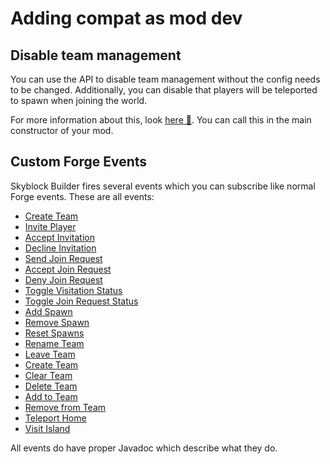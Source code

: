 # Adding compat as mod dev
## Disable team management
You can use the API to disable team management without the config needs to be changed. Additionally, you can disable
that players will be teleported to spawn when joining the world.

For more information about this, look
[here 🔗](https://github.com/MelanX/SkyblockBuilder/blob/1.20.x/src/main/java/de/melanx/skyblockbuilder/api/SkyblockBuilderAPI.java).
You can call this in the main constructor of your mod.

## Custom Forge Events
Skyblock Builder fires several events which you can subscribe like normal Forge events.
These are all events:

- [Create Team](https://github.com/MelanX/SkyblockBuilder/blob/1.20.x/src/main/java/de/melanx/skyblockbuilder/events/SkyblockCreateTeamEvent.java)
- [Invite Player](https://github.com/MelanX/SkyblockBuilder/blob/1.20.x/src/main/java/de/melanx/skyblockbuilder/events/SkyblockInvitationEvent.java#L53)
- [Accept Invitation](https://github.com/MelanX/SkyblockBuilder/blob/1.20.x/src/main/java/de/melanx/skyblockbuilder/events/SkyblockInvitationEvent.java#L74)
- [Decline Invitation](https://github.com/MelanX/SkyblockBuilder/blob/1.20.x/src/main/java/de/melanx/skyblockbuilder/events/SkyblockInvitationEvent.java#L84)
- [Send Join Request](https://github.com/MelanX/SkyblockBuilder/blob/1.20.x/src/main/java/de/melanx/skyblockbuilder/events/SkyblockJoinRequestEvent.java#L51)
- [Accept Join Request](https://github.com/MelanX/SkyblockBuilder/blob/1.20.x/src/main/java/de/melanx/skyblockbuilder/events/SkyblockJoinRequestEvent.java#L61)
- [Deny Join Request](https://github.com/MelanX/SkyblockBuilder/blob/1.20.x/src/main/java/de/melanx/skyblockbuilder/events/SkyblockJoinRequestEvent.java#L81)
- [Toggle Visitation Status](https://github.com/MelanX/SkyblockBuilder/blob/1.20.x/src/main/java/de/melanx/skyblockbuilder/events/SkyblockManageTeamEvent.java#L50)
- [Toggle Join Request Status](https://github.com/MelanX/SkyblockBuilder/blob/1.20.x/src/main/java/de/melanx/skyblockbuilder/events/SkyblockManageTeamEvent.java#L87)
- [Add Spawn](https://github.com/MelanX/SkyblockBuilder/blob/1.20.x/src/main/java/de/melanx/skyblockbuilder/events/SkyblockManageTeamEvent.java#L114)
- [Remove Spawn](https://github.com/MelanX/SkyblockBuilder/blob/1.20.x/src/main/java/de/melanx/skyblockbuilder/events/SkyblockManageTeamEvent.java#L153)
- [Reset Spawns](https://github.com/MelanX/SkyblockBuilder/blob/1.20.x/src/main/java/de/melanx/skyblockbuilder/events/SkyblockManageTeamEvent.java#L183)
- [Rename Team](https://github.com/MelanX/SkyblockBuilder/blob/1.20.x/src/main/java/de/melanx/skyblockbuilder/events/SkyblockManageTeamEvent.java#L193)
- [Leave Team](https://github.com/MelanX/SkyblockBuilder/blob/1.20.x/src/main/java/de/melanx/skyblockbuilder/events/SkyblockManageTeamEvent.java#L222)
- [Create Team](https://github.com/MelanX/SkyblockBuilder/blob/1.20.x/src/main/java/de/melanx/skyblockbuilder/events/SkyblockOpManageEvent.java#L84)
- [Clear Team](https://github.com/MelanX/SkyblockBuilder/blob/1.20.x/src/main/java/de/melanx/skyblockbuilder/events/SkyblockOpManageEvent.java#L64)
- [Delete Team](https://github.com/MelanX/SkyblockBuilder/blob/1.20.x/src/main/java/de/melanx/skyblockbuilder/events/SkyblockOpManageEvent.java#L44)
- [Add to Team](https://github.com/MelanX/SkyblockBuilder/blob/1.20.x/src/main/java/de/melanx/skyblockbuilder/events/SkyblockOpManageEvent.java#L122)
- [Remove from Team](https://github.com/MelanX/SkyblockBuilder/blob/1.20.x/src/main/java/de/melanx/skyblockbuilder/events/SkyblockOpManageEvent.java#L153)
- [Teleport Home](https://github.com/MelanX/SkyblockBuilder/blob/1.20.x/src/main/java/de/melanx/skyblockbuilder/events/SkyblockTeleportHomeEvent.java)
- [Visit Island](https://github.com/MelanX/SkyblockBuilder/blob/1.20.x/src/main/java/de/melanx/skyblockbuilder/events/SkyblockVisitEvent.java)

All events do have proper Javadoc which describe what they do.
